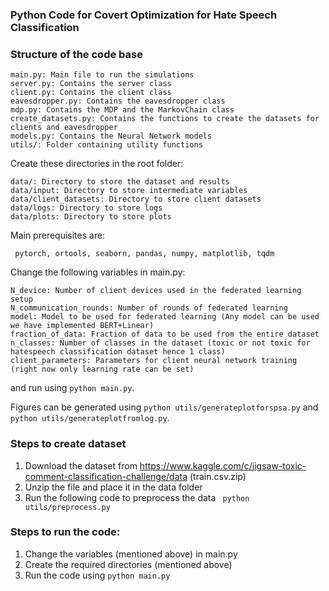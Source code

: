 ### Python Code for Covert Optimization for Hate Speech Classification


### Structure of the code base
```
main.py: Main file to run the simulations
server.py: Contains the server class
client.py: Contains the client class
eavesdropper.py: Contains the eavesdropper class
mdp.py: Contains the MDP and the MarkovChain class 
create_datasets.py: Contains the functions to create the datasets for clients and eavesdropper
models.py: Contains the Neural Network models
utils/: Folder containing utility functions
```

Create these directories in the root folder:
```
data/: Directory to store the dataset and results
data/input: Directory to store intermediate variables
data/client_datasets: Directory to store client datasets
data/logs: Directory to store logs
data/plots: Directory to store plots

```

Main prerequisites are:
```
 pytorch, ortools, seaborn, pandas, numpy, matplotlib, tqdm
```

Change the following variables in main.py:
```
N_device: Number of client devices used in the federated learning setup
N_communication_rounds: Number of rounds of federated learning
model: Model to be used for federated learning (Any model can be used we have implemented BERT+Linear) 
fraction_of_data: Fraction of data to be used from the entire dataset
n_classes: Number of classes in the dataset (toxic or not toxic for hatespeech classification dataset hence 1 class)
client_parameters: Parameters for client neural network training (right now only learning rate can be set)
```
and run using ```python main.py```. 

Figures can be generated using ```python utils/generateplotforspsa.py``` and ```python utils/generateplotfromlog.py```.

### Steps to create dataset
1. Download the dataset from https://www.kaggle.com/c/jigsaw-toxic-comment-classification-challenge/data (train.csv.zip)
2. Unzip the file and place it in the data folder
3. Run the following code to preprocess the data
``` python utils/preprocess.py```

### Steps to run the code:
1. Change the variables (mentioned above) in main.py
2. Create the required directories (mentioned above)
2. Run the code using ```python main.py```


